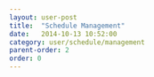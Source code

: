 ```yaml
---
layout: user-post
title:  "Schedule Management"
date:   2014-10-13 10:52:00
category: user/schedule/management
parent-order: 2
order: 0
---
```

